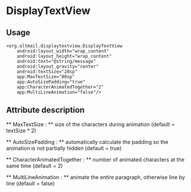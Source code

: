 # DisplayTextView

## Usage

    <org.altmail.displaytextview.DisplayTextView
        android:layout_width="wrap_content"
        android:layout_height="wrap_content"
        android:text="@string/message"
        android:layout_gravity="center"
        android:textSize="28sp"
        app:MaxTextSize="80sp"
        app:AutoSizePadding="true"
        app:CharacterAnimatedTogether="2"
        app:MultiLineAnimation="false"/>
       
## Attribute description

** MaxTextSize : ** size of the characters during animation (default = textSize * 2)

** AutoSizePadding : ** automatically calculate the padding so the animation is not partially hidden (default = true)

** CharacterAnimatedTogether : ** number of animated characters at the same time (default = 2)

** MultiLineAnimation : ** animate the entire paragraph, otherwise line by line (default = false)
